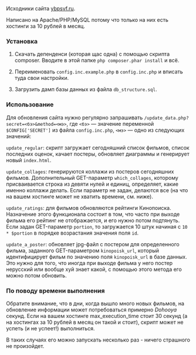 Исходники сайта [ybpsvf.ru](http://ybpsvf.ru/).

Написано на Apache/PHP/MySQL потому что только на них есть хостинги за 10 рублей в месяц.

### Установка

1. Скачать депенденси (которая щас одна) с помощью скрипта composer. Вводите в этой папке `php composer.phar install` и всё.

2. Переименовать `config.inc.example.php` в `config.inc.php` и вписать туда свои настройки.

3. Загрузить дамп базы данных из файла `db_structure.sql`.

### Использование

Для обновления сайта нужно регулярно запрашивать `/update_data.php?secret=<бэ>&method=<мэ>`, где `<бэ>` — значение переменной `$CONFIG['SECRET']` из файла `config.inc.php`, `<мэ>` — одно из следующих значений:

`update_regular`: скрипт загружает сегодняшний список фильмов, список последних оценок, качает постеры, обновляет диаграммы и генерирует новый `index.html`.

`update_collages`: генерируются коллажи из постеров сегодняшних фильмов. Дополнительный GET-параметр `which_collages`, которому присваивается строка из девяти нулей и единиц, определяет, какие именно коллажи делать. Если параметр не задан, делаются все (на что на вашем хостинге может не хватить времени, см. ниже).

`update_ratings`: для фильмов обновляются рейтинги Кинопоиска. Назначение этого функционала состоит в том, что часто при выходе фильма его рейтинг не отображается, и его нужно потом подтянуть. Если задан GET-параметр `portion`, то загружается 10 штук начиная с `10 * $portion` в порядке возрастания значения поля `id`.

`update_a_poster`: обновляет jpg-файл с постером для определенного фильма, заданного GET-параметром `kinopoisk_url`, который идентифицирует фильм по значению поля `kinopoisk_url` в базе данных. Это нужно для того, что иногда при выходе фильма у него постер нерусский или вообще хуй знает какой, с помощью этого метода его можно потом обновить.

### По поводу времени выполнения

Обратите внимание, что в дни, когда вышло много новых фильмов, на обновление информации может потребоваться примерно $Dohooya$ секунд. Если на вашем хостинге max_execution_time стоит 30 секунд (а на хостингах за 10 рублей в месяц он такой и стоит), скрипт может не успеть (и не успеет!) выполниться.

В таких случаях его можно запускать несколько раз - ничего страшного не произойдет.


